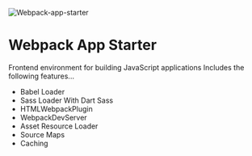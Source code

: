 ![Webpack-app-starter](https://socialify.git.ci/darshangaikwad4114/Webpack-app-starter/image?language=1&logo=https%3A%2F%2Fskillicons.dev%2Ficons%3Fi%3Dwebpack&name=1&owner=1&pattern=Solid&theme=Light)

# Webpack App Starter

Frontend environment for building JavaScript applications
Includes the following features...

- Babel Loader 
- Sass Loader With Dart Sass
- HTMLWebpackPlugin
- WebpackDevServer
- Asset Resource Loader
- Source Maps
- Caching

